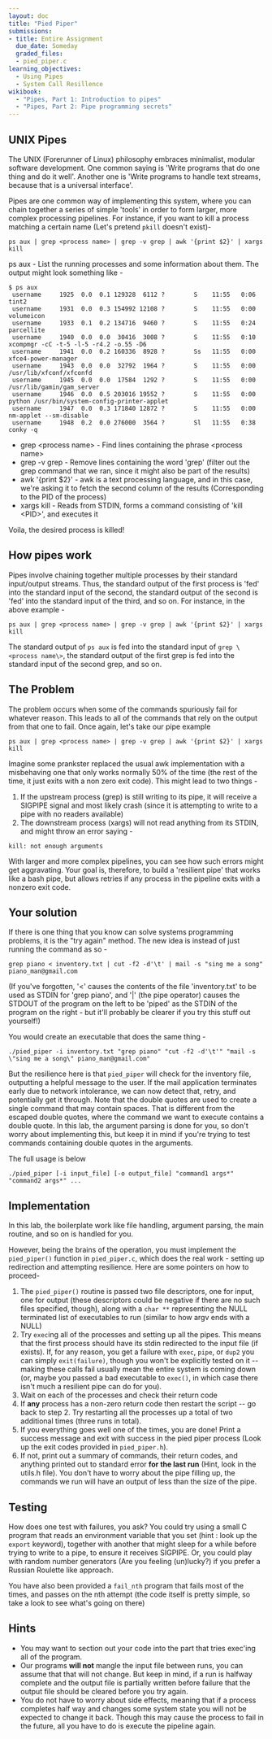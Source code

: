 ```yaml
---
layout: doc
title: "Pied Piper"
submissions:
- title: Entire Assignment
  due_date: Someday
  graded_files:
  - pied_piper.c
learning_objectives:
  - Using Pipes
  - System Call Resillence
wikibook:
  - "Pipes, Part 1: Introduction to pipes"
  - "Pipes, Part 2: Pipe programming secrets"
---
```


## UNIX Pipes

The UNIX (Forerunner of Linux) philosophy embraces minimalist, modular software development. One common saying is 'Write programs that do one thing and do it well'. Another one is 'Write programs to handle text streams, because that is a universal interface'.

Pipes are one common way of implementing this system, where you can chain together a series of simple 'tools' in order to form larger, more complex processing pipelines. For instance, if you want to kill a process matching a certain name  (Let's pretend `pkill` doesn't exist)-

```console
ps aux | grep <process name> | grep -v grep | awk '{print $2}' | xargs kill
```

ps aux - List the running processes and some information about them. The output might look something like -

```console
$ ps aux
 username     1925  0.0  0.1 129328  6112 ?        S    11:55   0:06 tint2
 username     1931  0.0  0.3 154992 12108 ?        S    11:55   0:00 volumeicon
 username     1933  0.1  0.2 134716  9460 ?        S    11:55   0:24 parcellite
 username     1940  0.0  0.0  30416  3008 ?        S    11:55   0:10 xcompmgr -cC -t-5 -l-5 -r4.2 -o.55 -D6
 username     1941  0.0  0.2 160336  8928 ?        Ss   11:55   0:00 xfce4-power-manager
 username     1943  0.0  0.0  32792  1964 ?        S    11:55   0:00 /usr/lib/xfconf/xfconfd
 username     1945  0.0  0.0  17584  1292 ?        S    11:55   0:00 /usr/lib/gamin/gam_server
 username     1946  0.0  0.5 203016 19552 ?        S    11:55   0:00 python /usr/bin/system-config-printer-applet
 username     1947  0.0  0.3 171840 12872 ?        S    11:55   0:00 nm-applet --sm-disable
 username     1948  0.2  0.0 276000  3564 ?        Sl   11:55   0:38 conky -q
```

* grep \<process name\> - Find lines containing the phrase \<process name\>
* grep -v grep - Remove lines containing the word 'grep' (filter out the grep command that we ran, since it might also be part of the results)
* awk '{print $2}' - awk is a text processing language, and in this case, we're asking it to fetch the second column of the results (Corresponding to the PID of the process)
* xargs kill - Reads from STDIN, forms a command consisting of 'kill \<PID\>', and executes it

Voila, the desired process is killed!

## How pipes work

Pipes involve chaining together multiple processes by their standard input/output streams. Thus, the standard output of the first process is 'fed' into the standard input of the second, the standard output of the second is 'fed' into the standard input of the third, and so on. For instance, in the above example -

```console
ps aux | grep <process name> | grep -v grep | awk '{print $2}' | xargs kill
```
The standard output of `ps aux` is fed into the standard input of `grep \<process name\>`, the standard output of the first grep is fed into the standard input of the second grep, and so on.


## The Problem

The problem occurs when some of the commands spuriously fail for whatever reason. This leads to all of the commands that rely on the output from that one to fail. Once again, let's take our pipe example

```console
ps aux | grep <process name> | grep -v grep | awk '{print $2}' | xargs kill
```

Imagine some prankster replaced the usual awk implementation with a misbehaving one that only works normally 50% of the time (the rest of the time, it just exits with a non zero exit code). This might lead to two things -

1. If the upstream process (grep) is still writing to its pipe, it will receive a SIGPIPE signal and most likely crash (since it is attempting to write to a pipe with no readers available)
2. The downstream process (xargs) will not read anything from its STDIN, and might throw an error saying -

```console
kill: not enough arguments
```
With larger and more complex pipelines, you can see how such errors might get aggravating. Your goal is, therefore, to build a 'resilient pipe' that works like a bash pipe, but allows retries if any process in the pipeline exits with a nonzero exit code.

## Your solution

If there is one thing that you know can solve systems programming problems, it is the "try again" method. The new idea is instead of just running the command as so - 

```console
grep piano < inventory.txt | cut -f2 -d'\t' | mail -s "sing me a song" piano_man@gmail.com
```

(If you've forgotten, '<' causes the contents of the file 'inventory.txt' to be used as STDIN for 'grep piano', and '|' (the pipe operator) causes the STDOUT of the program on the left to be 'piped' as the STDIN of the program on the right - but it'll probably be clearer if you try this stuff out yourself!)

You would create an executable that does the same thing - 

```console
./pied_piper -i inventory.txt "grep piano" "cut -f2 -d'\t'" "mail -s \"sing me a song\" piano_man@gmail.com"
```

But the resilience here is that `pied_piper` will check for the inventory file, outputting a helpful message to the user. If the mail application terminates early due to network intolerance, we can now detect that, retry, and potentially get it through. Note that the double quotes are used to create a single command that may contain spaces. That is different from the escaped double quotes, where the command we want to execute contains a double quote. In this lab, the argument parsing is done for you, so don't worry about implementing this, but keep it in mind if you're trying to test commands containing double quotes in the arguments.

The full usage is below

```console
./pied_piper [-i input_file] [-o output_file] "command1 args*" "command2 args*" ...
```

## Implementation

In this lab, the boilerplate work like file handling, argument parsing, the main routine, and so on is handled for you. 

However, being the brains of the operation, you must implement the `pied_piper()` function in `pied_piper.c`, which does the real work - setting up redirection and attempting resilience. Here are some pointers on how to proceed-


1. The `pied_piper()` routine is passed two file descriptors, one for input, one for output (these descriptors could be negative if there are no such files specified, though), along with a `char **` representing the NULL terminated list of executables to run (similar to how argv ends with a NULL)
2. Try `exec`ing all of the processes and setting up all the pipes. This means that the first process should have its stdin redirected to the input file (if exists). If, for any reason, you get a failure with `exec`, `pipe`, or `dup2` you can simply `exit(failure)`, though you won't be explicitly tested on it -- making these calls fail usually mean the entire system is coming down (or, maybe you passed a bad executable to `exec()`, in which case there isn't much a resilient pipe can do for you).
3. Wait on each of the processes and check their return code
4. If **any** process has a non-zero return code then restart the script -- go back to step 2. Try restarting all the processes up a total of two additional times (three runs in total).
5. If you everything goes well one of the times, you are done! Print a success message and exit with success in the pied piper process (Look up the exit codes provided in `pied_piper.h`).
6. If not, print out a summary of commands, their return codes, and anything printed out to standard error **for the last run** (Hint, look in the utils.h file). You don't have to worry about the pipe filling up, the commands we run will have an output of less than the size of the pipe.

## Testing

How does one test with failures, you ask? You could try using a small C program that reads an environment variable that you set (hint : look up the `export` keyword), together with another that might sleep for a while before trying to write to a pipe, to ensure it receives SIGPIPE. Or, you could play with random number generators (Are you feeling (un)lucky?) if you prefer a Russian Roulette like approach.

You have also been provided a `fail_nth` program that fails most of the times, and passes on the nth attempt (the code itself is pretty simple, so take a look to see what's going on there)

## Hints

* You may want to section out your code into the part that tries exec'ing all of the program.
* Our programs **will not** mangle the input file between runs, you can assume that that will not change. But keep in mind, if a run is halfway complete and the output file is partially written before failure that the output file should be cleared before you try again.
* You do not have to worry about side effects, meaning that if a process completes half way and changes some system state you will not be expected to change it back. Though this may cause the process to fail in the future, all you have to do is execute the pipeline again.
